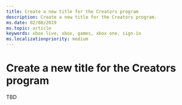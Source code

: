 ```yaml
---
title: Create a new title for the Creators program
description: Create a new title for the Creators program.
ms.date: 02/08/2019
ms.topic: article
keywords: xbox live, xbox, games, xbox one, sign-in
ms.localizationpriority: medium
---
```

# Create a new title for the Creators program

TBD
